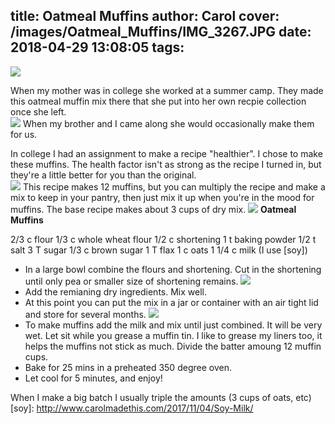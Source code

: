 title: Oatmeal Muffins
author: Carol
cover: /images/Oatmeal_Muffins/IMG_3267.JPG
date: 2018-04-29 13:08:05
tags:
---
![](/images/Oatmeal_Muffins/IMG_3239.JPG)

When my mother was in college she worked at a summer camp.  They made this oatmeal muffin mix there that she put into her own recpie collection once she left.  
![](/images/Oatmeal_Muffins/IMG_3266.JPG)
When my brother and I came along she would occasionally make them for us.  

In college I had an assignment to make a recipe "healthier".  I chose to make these muffins.  The health factor isn't as strong as the recipe I turned in, but they're a little better for you than the original.  
![](/images/Oatmeal_Muffins/IMG_3268.JPG)
This recipe makes 12 muffins, but you can multiply the recipe and make a mix to keep in your pantry, then just mix it up when you're in the mood for muffins.  The base recipe makes about 3 cups of dry mix.
![](/images/Oatmeal_Muffins/IMG_3240.JPG)
__Oatmeal Muffins__

2/3 c flour
1/3 c whole wheat flour
1/2 c shortening
1 t baking powder
1/2 t salt
3 T sugar
1/3 c brown sugar
1 T flax
1 c oats
1 1/4 c milk (I use [soy])

- In a large bowl combine the flours and shortening.  Cut in the shortening until only pea or smaller size of shortening remains.  ![](/images/Oatmeal_Muffins/IMG_3234.JPG)
- Add the remianing dry ingredients.  Mix well.  
- At this point you can put the mix in a jar or container with an air tight lid and store for several months.  ![](/images/Oatmeal_Muffins/IMG_3238.JPG)
- To make muffins add the milk and mix until just combined.  It will be very wet.  Let sit while you grease a muffin tin.  I like to grease my liners too, it helps the muffins not stick as much.  Divide the batter amoung 12 muffin cups. 
- Bake for 25 mins in a preheated 350 degree oven.  
- Let cool for 5 minutes, and enjoy!  

When I make a big batch I usually triple the amounts (3 cups of oats, etc)
[soy]: http://www.carolmadethis.com/2017/11/04/Soy-Milk/
